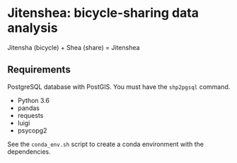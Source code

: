 # Jitenshea: bicycle-sharing data analysis

Jitensha (bicycle) + Shea (share) = Jitenshea

## Requirements

PostgreSQL database with PostGIS. You must have the `shp2pgsql` command.

* Python 3.6
* pandas
* requests
* luigi
* psycopg2

See the `conda_env.sh` script to create a conda environment with the dependencies.
